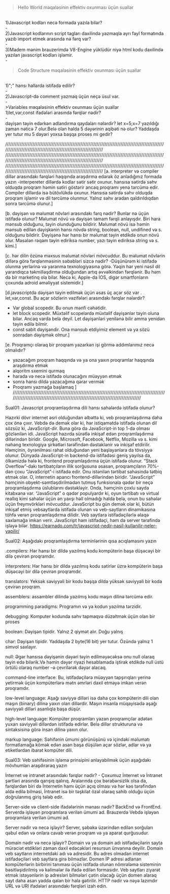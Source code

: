 > Hello World məqaləsinin effektiv oxunması üçün suallar
<br>
    1)Javascript kodları necə formada yazıla bilər?
<br>
        -
<br>
    2)Javascript kodlarının script tagları daxilində yazmaqla ayrı fayl formatında yazıb import etmek arasında nə fərq var?<br>
        -
<br>
    3)Madem mənim brauzerimdə V8-Engine yüklüdür niyə html kodu daxilində yazılan javascript kodları işləmir.<br>
        - 
<br>

> Code Structure məqaləsinin effektiv oxunması üçün suallar
> 
<br>
    1)";" hansı hallarda istifadə edilir?
<br>
        -   
<br>
    2)Javascript-də comment yazmaq üçün neçə üsul var.
<br>
        -
<br>
>Variables məqaləsinin effektiv oxunması üçün suallar
<br>
    1)let,var,const ifadələri arasında fərqlər nədir?
<br>
        -
<br>
dəyişən təyin edərkən adlandırma qaydaları nələrdir?
let x=5;x=7 yazıldığı zaman nəticə 7 olur.Belə olan halda 5 dəyərinin aqibəti nə olur? Yaddaşda yer tutur mu 5 dəyəri yoxsa başqa proses mi gedir?











////////////////////////////////////////////////////////////////////////////////////////////////////////////////////////////////////////////////////////////////
////////////////////////////////////////////////////////////////////////////////////////////////////////////////////////////////////////////////////////////////
////////////////////////////////////////////////////////////////////////////////////////////////////////////////////////////////////////////////////////////////
[a. interpreter və compiler dillər arasındakı fərqləri haqqında araşdırma edərək öz anladığınız formada yazın
-interpereter dillərdə kodlar sətir sətir oxunur. hansısa sətirdə səhv olduqda proqram həmin sətiri göstərir ancaq proqramı yenə tərcümə edir. Compiler dillərdə isə bütövlükdə oxunur. Hansısa sətirdə səhv olduqda proqram işləmir və dil tərcümə olunmur. Yalnız səhv aradan qaldırıldıqdan sonra tərcümə olunur.]

[b. dəyişən və məlumat növləri arasındakı fərq nədir? Bunlar nə üçün istifadə olunur? Məlumat növü və dəyişən tamam fərqli anlayışdır. Biri hara mənsub olduğunu, təyin olunduğunu bildirir. Məlumat növü isə həmin mənsub edilən dəyişkənin hansı növdə string, boolean, null, undifined və s. olduğunu bildirir. Dəyişənə hər hansı bir məlumat təyin etdikdə onun növü olur. Məsələn rəqəm təyin ediriksə number, yazı təyin ediriksə string və s. kimi.]

[c. hər dilin özünə məxsus məlumat növləri mövcuddur. Bu məlumat növlərin dillərə görə fərqlənməsinin səbəbləri sizcə nədir?
-Düşünürəm ki istifadə olunma yerlərinə və yaranma texnologiyasına görə. Yəqin hər yeni nəsil dil yarandıqca təkmilləşdirmə olduğundan artıq əvvəlkindən fərqlənir. Bu həm də bir marketinq ola bilər. Necə ki, Apple-da İOS, digər smartfonların çoxunda adroid əməliyyat sistemidir.]

[d.javascriptdə dəyişən təyin edilmək üçün əsas üç açar söz var . let,var,const. Bu açar sözlərin vəzifələri arasındakı fərqlər nələrdir?
- Var global scopedir. Bu onun mənfi cəhətidir.
- let block scopedir. Müxtəlif scopelərdə müxtəlif dəyişənlər təyin oluna bilər. Ancaq varda belə deyil. Let dəyişənləri yenilənə bilir amma yenidən təyin edilə bilmir.
- const sabit dəyişəndir. Ona mənsub etdiyimiz element və ya sözü sonradan dəyişmək olmur.]

[e. Proqramçı olaraq bir proqram yazarkən işi görmə addımlarımız necə olmalıdır?
- yazacağım proqram haqqında və ya ona yaxın proqramlar haqqında araşdırma etmək
- alqoritm sxemini qurmaq
- harada və necə istifadə olunacağını müəyyən etmək
- sonra hansı dildə yazacağıma qərar vermək
- Proqramı yazmağa başlamaq
]
///////////////////////////////////////////////////////////////////////////////////////////////////////////////////////////////////////////////////////////////////////////////

Sual01: Javascript proqramlaşdırma dili hansı sahələrdə istifadə olunur?

Hazırki dövr internet əsri olduğundan əlbəttə ki, veb proqramlaşdırma daha çox önə çıxır. Vebdə də demək olar ki, hər istiqamətdə istifadə olunan dil sözsüz ki, JavaScript-dir. Buna görə də JavaScript-in top 1-də olması gözlənilən idi. JavaScript hazırda sürətlə inkişaf edən proqramlaşdırma dillərindən biridir. Google, Microsoft, Facebook, Netflix, Mozilla və s. kimi nəhəng texnologiya şirkətləri tərəfindən dəstəklənir və inkişaf etdirilir. Həmçinin, öyrənilməsi rahat olduğundan yeni başlayanlara da tövsiyyə olunur. Dünyada JavaScript-in backend-də istifadəsi geniş yayılsa da, ölkəmizdə hələ ki, frontend proqramlaşdırma üçün istifadə olunur. “Stack Overflow”-dakı tərtibatçıların illik sorğusuna əsasən, proqramçıların 70%-dən çoxu “JavaScript”-i istifadə edir. Onu istənilən tərtibat sahəsində tətbiq etmək olar. O, internetin aparıcı frontend-dillərindən biridir. “JavaScript” həmçinin obyekt-səmtləşdirilmədən tutmuş funksionala qədər bir neçə proqramlaşdırma üslublarını dəstəkləyir. Onda, həmçinin çoxlu sayda kitabxana var. “JavaScript” o qədər populyardır ki, oyun tərtibatı və virtual reallıq kimi sahələr üçün ən yaxşı həll olmadığı halda belə, onun bu sahələr üçün freymvörkləri mövcuddur. JavaScript bu gün demək olar ki, bütün inkişaf etmiş vebsaytlarda istifadə olunan və veb-saytların dinamikasına töhfə verən proqramlaşdırma dilidir. Veb saytlara istifadəçilərlə əlaqə saxlamağa imkan verir. JavaScript həm istifadəçi, həm də server tərəfində işləyə bilər. https://earnado.com/tr/javascript-nedir-nasil-kullanilir-neler-yapilir/


Sual02: Aşağıdakı proqramlaşdırma terminlərinin qısa acıqlamasını yazın

.compilers: Hər hansı bir dildə yazılmış kodu kompüterin başa düşəcəyi bir dilə çevirən proqramdır.

interpreters: Hər hansı bir dildə yazılmış kodu sətirlər üzrə kompüterin başa düşəcəyi bir dilə çevirən proqramdır.

translators: Yeksək səviyyəli bir kodu başqa dildə yüksək səviyyəli bir koda çevirən proqram. 

assemblers: assambler dilində yazılmış kodu maşın dilinə tərcümə edir.

programming paradigms: Programın və ya kodun yazılma tərzidir.

debugging: Komputer kodunda səhv tapmaqvə düzəltmək üçün olan bir proses

boolean: Dəyişən tipidir. Yalnız 2 qiymət alır. Doğu yalnış

char: Dəyişən tipidir. Yaddaşda 2 byte(16 bit) yer tutur. Özündə yalnız 1 simvol saxlayır.

null: Əgər hansısa dəyişənin dəyəri təyin edilməyəcəksə onu null olaraq təyin edə bilərik.Və həmin dəyər riyazi hesablamada iştirak etdikdə null üstü örtülü olaraq number –ə           çevrilərək dəyər alacaq.

command-line interface: Bu, istifadəçilərə müəyyən tapşırıqları yerinə yetirmək üçün kompüterlərə mətn əmrləri daxil etməyə imkan verən proqramdır.

low-level language: Aşağı səviyyə dilləri isə daha çox kompüterin dili olan maşın (binary) dilinə yaxın olan dillərdir. Maşın insanla müqayisədə aşağı səviyyəli dilləri asanlıqla başa düşür.

high-level language: Kompüter proqramları yazan proqramçılar adətən yuxarı səviyyəli dillərdən istifadə edirlər. Belə dillər strukturuna və sintaksisinə görə insan dilinə yaxın olur.

markup language:  Səhifənin ümumi görünüşünü və içindəki məlumatı formatlamağa kömək edən asan başa düşülən açar sözlər, adlar və ya etiketlərdən ibarət kompüter dili.

Sual03: Veb səhifəsinin işləmə prinsipini anlayabilmək üçün aşağıdakı mövhumları araşdıraraq yazın

İnternet ve intranet arasındakı fərqlər nədir? - Çoxumuz İnternet və İntranet şərtləri arasında qarışıq qalırıq. Aralarında çox bərabərsizlik olsa da, fərqlərdən biri də İnternetin hamı üçün açıq olması və hər kəs tərəfindən əldə edilə bilməsi, İntranet isə bir təşkilat özəl olaraq sahib olduğu üçün doğrulanmış giriş tələb edir.

Server-side və client-side ifadələrinin mənası nədir? BackEnd və FrontEnd. Serverdə işləyən proqramlara verilən ümumi ad. Brauzerdə Vebdə işləyən proqramlara verilən ümumi ad.

Server nədir və necə işləyir? Server, şəbəkə üzərindən edilən sorğuları qəbul edən və onlara cavab verən proqram və ya aparat qurğusudur.

Domain nədir və necə işləyir? Domain və ya domain adı istifadəçilərin sayta müraciət etdikləri zaman daxil edəcəkləri resursun ünvanına deyilir. Domain veb saytların internetdəki adı və adresidir. Bu adres olmadan internet istifadəçiləri veb saytlara girə bilməzlər. Domen İP adresi adlanan kompüterlərin birbirini tanıması üçün istifadə olunan nömrələmə sisteminin bəsitləşidirilmiş və kəlimələr ilə ifadə edilən formasıdır. Veb saytları ziyarət etmək istəyənlərin ip adresləri bilmələri çətin olacağı üçün domen alaraq sayt daha asan yadda qalan bir hala gətirilir.
HTTP nədir və nəyə lazımdır
URL və URI ifadələri arasındakı fərqləri izah edin.
